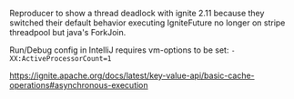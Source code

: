 Reproducer to show a thread deadlock with ignite 2.11 because they switched their default behavior executing IgniteFuture no longer on stripe threadpool but java's ForkJoin. 

Run/Debug config in IntelliJ requires vm-options to be set: `-XX:ActiveProcessorCount=1`

https://ignite.apache.org/docs/latest/key-value-api/basic-cache-operations#asynchronous-execution
